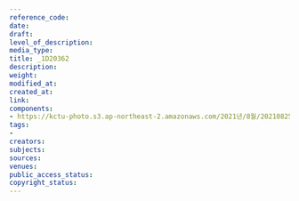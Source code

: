 ```yaml
---
reference_code: 
date: 
draft: 
level_of_description: 
media_type: 
title: _1D20362
description: 
weight: 
modified_at: 
created_at: 
link: 
components:
- https://kctu-photo.s3.ap-northeast-2.amazonaws.com/2021년/8월/20210825_하반기+총파업+대장정_대구/_1D20362.jpg
tags:
- 
creators: 
subjects: 
sources: 
venues: 
public_access_status: 
copyright_status: 
---
```

